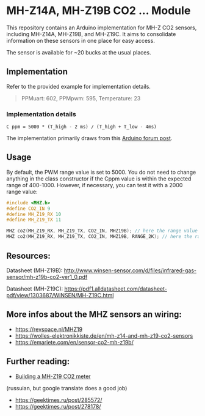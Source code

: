 # MH-Z14A, MH-Z19B CO2 ... Module

This repository contains an Arduino implementation for MH-Z CO2 sensors, including MH-Z14A, MH-Z19B, and MH-Z19C. It aims to consolidate information on these sensors in one place for easy access.

The sensor is available for ~20 bucks at the usual places.

## Implementation

Refer to the provided example for implementation details.

> PPMuart: 602, PPMpwm: 595, Temperature: 23

### Implementation details

```
C ppm = 5000 * (T_high - 2 ms) / (T_high + T_low - 4ms)
```

The implementation primarily draws from this [Arduino forum post](https://forum.arduino.cc/index.php?topic=525459.msg3587557#msg3587557).

## Usage
By default, the PWM range value is set to 5000. You do not need to change anything in the class constructor if the Cppm value is within the expected range of 400-1000. However, if necessary, you can test it with a 2000 range value:

```cpp
#include <MHZ.h>
#define CO2_IN 9
#define MH_Z19_RX 10
#define MH_Z19_TX 11

MHZ co2(MH_Z19_RX, MH_Z19_TX, CO2_IN, MHZ19B); // here the range value is set to 5000 by default (RANGE_5K)
MHZ co2(MH_Z19_RX, MH_Z19_TX, CO2_IN, MHZ19B, RANGE_2K); // here the range value is set to 2000
```

## Resources:

Datasheet (MH-Z19B):
http://www.winsen-sensor.com/d/files/infrared-gas-sensor/mh-z19b-co2-ver1_0.pdf

Datasheet (MH-Z19C):
https://pdf1.alldatasheet.com/datasheet-pdf/view/1303687/WINSEN/MH-Z19C.html

## More infos about the MHZ sensors an wiring:
 - https://revspace.nl/MHZ19
 - https://wolles-elektronikkiste.de/en/mh-z14-and-mh-z19-co2-sensors
 - https://emariete.com/en/sensor-co2-mh-z19b/


## Further reading:
- [Building a MH-Z19 CO2 meter](http://ihormelnyk.com/Page/mh-z19_co2_meter)

(russuian, but google translate does a good job)
- https://geektimes.ru/post/285572/
- https://geektimes.ru/post/278178/
